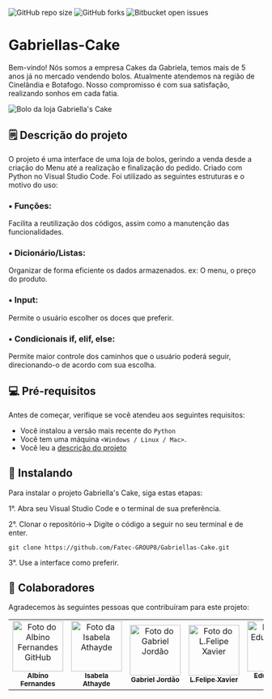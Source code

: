 ![GitHub repo size](https://img.shields.io/github/repo-size/iuricode/README-template?style=for-the-badge)
![GitHub forks](https://img.shields.io/github/forks/iuricode/README-template?style=for-the-badge)
![Bitbucket open issues](https://img.shields.io/bitbucket/issues/iuricode/README-template?style=for-the-badge)

# Gabriellas-Cake
Bem-vindo! Nós somos a empresa Cakes da Gabriela, temos mais de 5 anos já no mercado vendendo bolos. Atualmente atendemos na região de Cinelândia e Botafogo. Nosso compromisso é com sua satisfação, realizando sonhos em cada fatia.


<img src="https://encrypted-tbn0.gstatic.com/images?q=tbn:ANd9GcQKNVMx2QUlrnqc6dXY-Y0DTRdQV6UpmzU6FQ&usqp=CAU" alt="Bolo da loja Gabriella's Cake">

## 🗒 Descrição do projeto
O projeto é uma interface de uma loja de bolos, gerindo a venda desde a criação do Menu até a realização e finalização do pedido. Criado com Python no Visual Studio Code. Foi utilizado as seguintes estruturas e o motivo do uso:

### • Funções:
   Facilita a reutilização dos códigos, assim como a manutenção das funcionalidades.
### • Dicionário/Listas:
  Organizar de forma eficiente os dados armazenados. ex: O menu, o preço do produto.
### • Input:
  Permite o usuário escolher os doces que preferir.
### • Condicionais if, elif, else:
   Permite maior controle dos caminhos que o usuário poderá seguir, direcionando-o de acordo com sua escolha.

## 💻 Pré-requisitos

Antes de começar, verifique se você atendeu aos seguintes requisitos:

* Você instalou a versão mais recente do `Python`
* Você tem uma máquina `<Windows / Linux / Mac>`.
* Você leu a <a href="#">descrição do projeto</a>

## 🚀 Instalando <Gabriellas-Cake>

Para instalar o projeto Gabriella's Cake, siga estas etapas:

1°. Abra seu Visual Studio Code e o terminal de sua preferência.

2°. Clonar o repositório-> Digite o código a seguir no seu terminal e de enter.
```
git clone https://github.com/Fatec-GROUP8/Gabriellas-Cake.git
```

3°. Use a interface como preferir.

## 🤝 Colaboradores

Agradecemos às seguintes pessoas que contribuíram para este projeto:

<table>
  <tr>
    <td align="center">
      <a href="https://github.com/albinosf">
        <img src="https://avatars.githubusercontent.com/u/52610317?v=4" width="100px;" alt="Foto do Albino Fernandes GitHub"/><br>
        <sub>
          <b>Albino Fernandes</b>
        </sub>
      </a>
    </td>
    <td align="center">
      <a href="https://github.com/IsabelaAthayde">
        <img src="https://avatars.githubusercontent.com/u/100873483?v=4" width="100px;" alt="Foto da Isabela Athayde"/><br>
        <sub>
          <b>Isabela Athayde</b>
        </sub>
      </a>
    </td>
    <td align="center">
      <a href="https://github.com/jordaozz">
        <img src="https://avatars.githubusercontent.com/u/143561413?v=4" width="100px;" alt="Foto do Gabriel Jordão"/><br>
        <sub>
          <b>Gabriel Jordão</b>
        </sub>
      </a>
    </td>
  <td align="center">
      <a href="https://github.com/L-Felipe-Xavier">
        <img src="https://avatars.githubusercontent.com/u/145229778?v=4" width="100px;" alt="Foto do L.Felipe Xavier"/><br>
        <sub>
          <b> L.Felipe Xavier</b>
        </sub>
      </a>
    </td>
  <td align="center">
      <a href="https://github.com/educorretor">
        <img src="https://avatars.githubusercontent.com/u/146130375?v=4" width="100px;" alt="Foto do Eduardo da Luz"/><br>
        <sub>
          <b>Eduardo da Luz</b>
        </sub>
      </a>
    </td>
  </tr>
</table>
